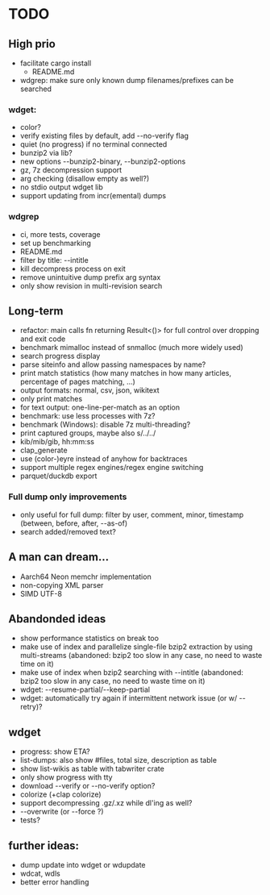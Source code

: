 # TODO

## High prio
- facilitate cargo install
    - README.md
- wdgrep: make sure only known dump filenames/prefixes can be searched

### wdget:
- color?
- verify existing files by default, add --no-verify flag
- quiet (no progress) if no terminal connected
- bunzip2 via lib?
- new options --bunzip2-binary, --bunzip2-options
- gz, 7z decompression support
- arg checking (disallow empty as well?)
- no stdio output wdget lib
- support updating from incr(emental) dumps

### wdgrep
- ci, more tests, coverage
- set up benchmarking
- README.md
- filter by title: --intitle
- kill decompress process on exit
- remove unintuitive dump prefix arg syntax
- only show revision in multi-revision search

## Long-term
- refactor: main calls fn returning Result<()> for full control over dropping and exit code
- benchmark mimalloc instead of snmalloc (much more widely used)
- search progress display
- parse siteinfo and allow passing namespaces by name?
- print match statistics (how many matches in how many articles, percentage of pages matching, ...)
- output formats: normal, csv, json, wikitext
- only print matches
- for text output: one-line-per-match as an option
- benchmark: use less processes with 7z?
- benchmark (Windows): disable 7z multi-threading?
- print captured groups, maybe also s/../../
- kib/mib/gib, hh:mm:ss
- clap_generate
- use (color-)eyre instead of anyhow for backtraces
- support multiple regex engines/regex engine switching
- parquet/duckdb export

### Full dump only improvements
- only useful for full dump: filter by user, comment, minor, timestamp (between, before, after, --as-of)
- search added/removed text?


## A man can dream...
- Aarch64 Neon memchr implementation
- non-copying XML parser
- SIMD UTF-8

## Abandonded ideas
- show performance statistics on break too
- make use of index and parallelize single-file bzip2 extraction by using multi-streams (abandoned: bzip2 too slow in any case, no need to waste time on it)
- make use of index when bzip2 searching with --intitle (abandoned: bzip2 too slow in any case, no need to waste time on it)
- wdget: --resume-partial/--keep-partial
- wdget: automatically try again if intermittent network issue (or w/ --retry)?

## wdget
- progress: show ETA?
- list-dumps: also show #files, total size, description as table
- show list-wikis as table with tabwriter crate
- only show progress with tty
- download --verify or --no-verify option?
- colorize (+clap colorize)
- support decompressing  .gz/.xz while dl'ing as well?
- --overwrite (or --force ?)
- tests?

## further ideas:
- dump update into wdget or wdupdate
- wdcat, wdls
- better error handling